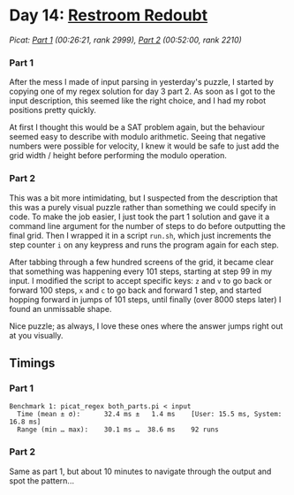# Day 14: [Restroom Redoubt](https://adventofcode.com/2024/day/14)
*Picat: [Part 1](https://github.com/DestyNova/advent_of_code_2024/blob/main/14/part1.pi) (00:26:21, rank 2999), [Part 2](https://github.com/DestyNova/advent_of_code_2024/blob/main/14/part2.pi) (00:52:00, rank 2210)*

### Part 1

After the mess I made of input parsing in yesterday's puzzle, I started by copying one of my regex solution for day 3 part 2. As soon as I got to the input description, this seemed like the right choice, and I had my robot positions pretty quickly.

At first I thought this would be a SAT problem again, but the behaviour seemed easy to describe with modulo arithmetic. Seeing that negative numbers were possible for velocity, I knew it would be safe to just add the grid width / height before performing the modulo operation.

### Part 2

This was a bit more intimidating, but I suspected from the description that this was a purely visual puzzle rather than something we could specify in code. To make the job easier, I just took the part 1 solution and gave it a command line argument for the number of steps to do before outputting the final grid. Then I wrapped it in a script `run.sh`, which just increments the step counter `i` on any keypress and runs the program again for each step.

After tabbing through a few hundred screens of the grid, it became clear that something was happening every 101 steps, starting at step 99 in my input. I modified the script to accept specific keys: `z` and `v` to go back or forward 100 steps, `x` and `c` to go back and forward 1 step, and started hopping forward in jumps of 101 steps, until finally (over 8000 steps later) I found an unmissable shape.

Nice puzzle; as always, I love these ones where the answer jumps right out at you visually.

## Timings

### Part 1

```
Benchmark 1: picat_regex both_parts.pi < input
  Time (mean ± σ):      32.4 ms ±   1.4 ms    [User: 15.5 ms, System: 16.8 ms]
  Range (min … max):    30.1 ms …  38.6 ms    92 runs
``` 

### Part 2

Same as part 1, but about 10 minutes to navigate through the output and spot the pattern...
